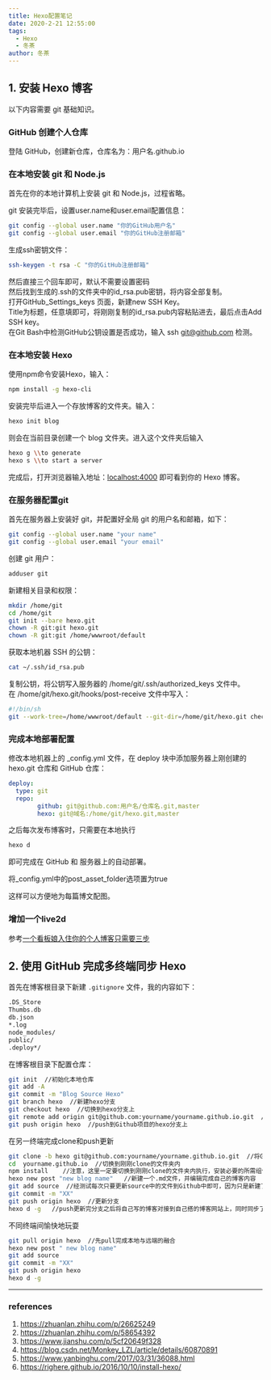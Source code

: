 ```yaml
---
title: Hexo配置笔记
date: 2020-2-21 12:55:00
tags: 
  - Hexo
  - 冬茶
author: 冬茶
---
```


## 1. 安装 Hexo 博客

以下内容需要 git 基础知识。

### GitHub 创建个人仓库

登陆 GitHub，创建新仓库，仓库名为：用户名.github.io

### 在本地安装 git 和 Node.js

首先在你的本地计算机上安装 git 和 Node.js，过程省略。

git 安装完毕后，设置user.name和user.email配置信息：

```bash
git config --global user.name "你的GitHub用户名"
git config --global user.email "你的GitHub注册邮箱"
```

生成ssh密钥文件：

```bash
ssh-keygen -t rsa -C "你的GitHub注册邮箱"
```

然后直接三个回车即可，默认不需要设置密码  
然后找到生成的.ssh的文件夹中的id_rsa.pub密钥，将内容全部复制。  
打开GitHub_Settings_keys 页面，新建new SSH Key。  
Title为标题，任意填即可，将刚刚复制的id_rsa.pub内容粘贴进去，最后点击Add SSH key。  
在Git Bash中检测GitHub公钥设置是否成功，输入 ssh git@github.com 检测。

### 在本地安装 Hexo

使用npm命令安装Hexo，输入：

```bash
npm install -g hexo-cli
```

安装完毕后进入一个存放博客的文件夹。输入：

```bash
hexo init blog
```

则会在当前目录创建一个 blog 文件夹。进入这个文件夹后输入

```bash
hexo g \\to generate
hexo s \\to start a server
```

完成后，打开浏览器输入地址：<localhost:4000> 即可看到你的 Hexo 博客。

### 在服务器配置git

首先在服务器上安装好 git，并配置好全局 git 的用户名和邮箱，如下：

```bash
git config --global user.name "your name"
git config --global user.email "your email"
```

创建 git 用户：

```bash
adduser git
```

新建相关目录和权限：

```bash
mkdir /home/git
cd /home/git
git init --bare hexo.git
chown -R git:git hexo.git
chown -R git:git /home/wwwroot/default
```

获取本地机器 SSH 的公钥：

```bash
cat ~/.ssh/id_rsa.pub
```

复制公钥，将公钥写入服务器的 /home/git/.ssh/authorized_keys 文件中。  
在 /home/git/hexo.git/hooks/post-receive 文件中写入：

```sh
#!/bin/sh
git --work-tree=/home/wwwroot/default --git-dir=/home/git/hexo.git checkout -f
```

### 完成本地部署配置

修改本地机器上的 _config.yml 文件，在 deploy 块中添加服务器上刚创建的 hexo.git 仓库和 GitHub 仓库：

```yml
deploy:
  type: git
  repo:
        github: git@github.com:用户名/仓库名.git,master
        hexo: git@域名:/home/git/hexo.git,master
```

之后每次发布博客时，只需要在本地执行

```bash
hexo d
```

即可完成在 GitHub 和 服务器上的自动部署。

将_config.yml中的post_asset_folder选项置为true

这样可以方便地为每篇博文配图。

### 增加一个live2d

参考[一个看板娘入住你的个人博客只需要三步](https://lexburner.github.io/live2d/)

## 2. 使用 GitHub 完成多终端同步 Hexo

首先在博客根目录下新建 `.gitignore` 文件，我的内容如下：

```txt
.DS_Store
Thumbs.db
db.json
*.log
node_modules/
public/
.deploy*/
```

在博客根目录下配置仓库：

```bash
git init  //初始化本地仓库
git add -A
git commit -m "Blog Source Hexo"
git branch hexo  //新建hexo分支
git checkout hexo  //切换到hexo分支上
git remote add origin git@github.com:yourname/yourname.github.io.git  //将本地与Github项目对接
git push origin hexo  //push到Github项目的hexo分支上
```

在另一终端完成clone和push更新

```bash
git clone -b hexo git@github.com:yourname/yourname.github.io.git  //将Github中hexo分支clone到本地
cd  yourname.github.io  //切换到刚刚clone的文件夹内
npm install    //注意，这里一定要切换到刚刚clone的文件夹内执行，安装必要的所需组件，不用再init
hexo new post "new blog name"   //新建一个.md文件，并编辑完成自己的博客内容
git add source  //经测试每次只要更新source中的文件到Github中即可，因为只是新建了一篇新博客
git commit -m "XX"
git push origin hexo  //更新分支
hexo d -g   //push更新完分支之后将自己写的博客对接到自己搭的博客网站上，同时同步了Github中的master
```

不同终端间愉快地玩耍

```bash
git pull origin hexo  //先pull完成本地与远端的融合
hexo new post " new blog name"
git add source
git commit -m "XX"
git push origin hexo
hexo d -g
```

-------------------

### references

1. <https://zhuanlan.zhihu.com/p/26625249>
2. <https://zhuanlan.zhihu.com/p/58654392>
3. <https://www.jianshu.com/p/5cf20649f328>
4. <https://blog.csdn.net/Monkey_LZL/article/details/60870891>
5. <https://www.yanbinghu.com/2017/03/31/36088.html>
6. <https://righere.github.io/2016/10/10/install-hexo/>